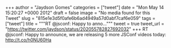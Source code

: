
+++
author = "Jaydson Gomes"
categories = ["tweet"]
date = "Mon May 14 15:20:27 +0000 2012"
draft = false
image = "No media found for this Tweet"
slug = "815e1e3d5f0afe6b6ad4949a57d0abf7caf6e059"
tags = ["tweet"]
title = """RT @jsconf: Happy to anno..."""
tweet = true
tweet_url = "https://twitter.com/jaydson/status/202055782827692032"
+++
RT @jsconf: Happy to announce, we are releasing 5 more JSConf videos today: http://t.co/h0NU60Ha
